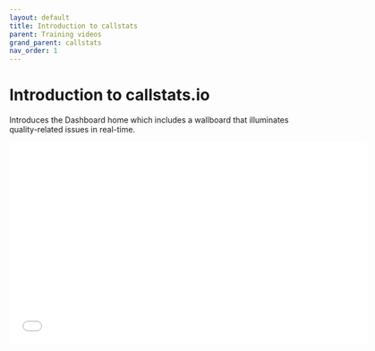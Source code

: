 ```yaml
---
layout: default
title: Introduction to callstats
parent: Training videos
grand_parent: callstats
nav_order: 1
---
```


# Introduction to callstats.io

Introduces the Dashboard home which includes a wallboard that illuminates quality-related issues in real-time.

<iframe class="vidyard_iframe" src="//play.vidyard.com/v8gVdJHseStF28NhwNYVsm.html?" width=640 height=360 scrolling="no" frameborder="0" allowtransparency="true" allowfullscreen></iframe>
